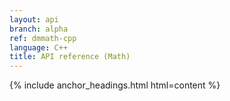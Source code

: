 ```yaml
---
layout: api
branch: alpha
ref: dmmath-cpp
language: C++
title: API reference (Math)
---
```

{% include anchor_headings.html html=content %}